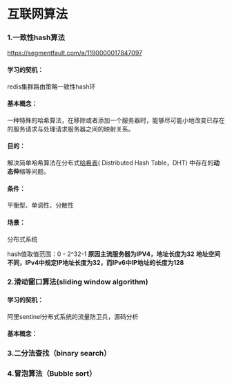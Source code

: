 # 互联网算法

### 1.一致性hash算法

https://segmentfault.com/a/1190000017847097

#### 学习的契机：

redis集群路由策略一致性hash环

#### 基本概念：

一种特殊的哈希算法，在移除或者添加一个服务器时，能够尽可能小地改变已存在的服务请求与处理请求服务器之间的映射关系。

#### 目的：

解决简单哈希算法在分布式[哈希表](https://baike.baidu.com/item/哈希表/5981869)( Distributed Hash Table，DHT) 中存在的**动态伸**缩等问题。

#### 条件：

平衡型、单调性、分散性

#### 场景：

分布式系统

hash值取值范围：0 - 2^32-1
**原因主流服务器为IPV4，地址长度为32**
**地址空间不同，IPv4中规定IP地址长度为32，而IPv6中IP地址的长度为128**





### 2.滑动窗口算法(sliding window algorithm)

#### 学习的契机：

阿里sentinel分布式系统的流量防卫兵，源码分析

#### 基本概念：



### 3.二分法查找（binary search）





### 4.冒泡算法（Bubble sort）
















